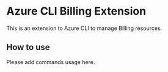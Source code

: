 # Azure CLI Billing Extension #
This is an extension to Azure CLI to manage Billing resources.

## How to use ##
Please add commands usage here.